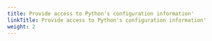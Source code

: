 ```yaml
---
title: Provide access to Python's configuration information'
linkTitle: Provide access to Python's configuration information'
weight: 2
---
```

